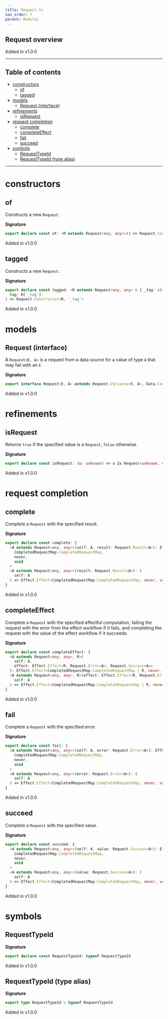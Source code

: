 ```yaml
---
title: Request.ts
nav_order: 7
parent: Modules
---
```


## Request overview

Added in v1.0.0

---

<h2 class="text-delta">Table of contents</h2>

- [constructors](#constructors)
  - [of](#of)
  - [tagged](#tagged)
- [models](#models)
  - [Request (interface)](#request-interface)
- [refinements](#refinements)
  - [isRequest](#isrequest)
- [request completion](#request-completion)
  - [complete](#complete)
  - [completeEffect](#completeeffect)
  - [fail](#fail)
  - [succeed](#succeed)
- [symbols](#symbols)
  - [RequestTypeId](#requesttypeid)
  - [RequestTypeId (type alias)](#requesttypeid-type-alias)

---

# constructors

## of

Constructs a new `Request`.

**Signature**

```ts
export declare const of: <R extends Request<any, any>>() => Request.Constructor<R, never>
```

Added in v1.0.0

## tagged

Constructs a new `Request`.

**Signature**

```ts
export declare const tagged: <R extends Request<any, any> & { _tag: string }>(
  tag: R['_tag']
) => Request.Constructor<R, '_tag'>
```

Added in v1.0.0

# models

## Request (interface)

A `Request<E, A>` is a request from a data source for a value of type `A`
that may fail with an `E`.

**Signature**

```ts
export interface Request<E, A> extends Request.Variance<E, A>, Data.Case {}
```

Added in v1.0.0

# refinements

## isRequest

Returns `true` if the specified value is a `Request`, `false` otherwise.

**Signature**

```ts
export declare const isRequest: (u: unknown) => u is Request<unknown, unknown>
```

Added in v1.0.0

# request completion

## complete

Complete a `Request` with the specified result.

**Signature**

```ts
export declare const complete: {
  <A extends Request<any, any>>(self: A, result: Request.Result<A>): Effect.Effect<
    CompletedRequestMap.CompletedRequestMap,
    never,
    void
  >
  <A extends Request<any, any>>(result: Request.Result<A>): (
    self: A
  ) => Effect.Effect<CompletedRequestMap.CompletedRequestMap, never, void>
}
```

Added in v1.0.0

## completeEffect

Complete a `Request` with the specified effectful computation, failing the
request with the error from the effect workflow if it fails, and completing
the request with the value of the effect workflow if it succeeds.

**Signature**

```ts
export declare const completeEffect: {
  <A extends Request<any, any>, R>(
    self: A,
    effect: Effect.Effect<R, Request.Error<A>, Request.Success<A>>
  ): Effect.Effect<CompletedRequestMap.CompletedRequestMap | R, never, void>
  <A extends Request<any, any>, R>(effect: Effect.Effect<R, Request.Error<A>, Request.Success<A>>): (
    self: A
  ) => Effect.Effect<CompletedRequestMap.CompletedRequestMap | R, never, void>
}
```

Added in v1.0.0

## fail

Complete a `Request` with the specified error.

**Signature**

```ts
export declare const fail: {
  <A extends Request<any, any>>(self: A, error: Request.Error<A>): Effect.Effect<
    CompletedRequestMap.CompletedRequestMap,
    never,
    void
  >
  <A extends Request<any, any>>(error: Request.Error<A>): (
    self: A
  ) => Effect.Effect<CompletedRequestMap.CompletedRequestMap, never, void>
}
```

Added in v1.0.0

## succeed

Complete a `Request` with the specified value.

**Signature**

```ts
export declare const succeed: {
  <A extends Request<any, any>>(self: A, value: Request.Success<A>): Effect.Effect<
    CompletedRequestMap.CompletedRequestMap,
    never,
    void
  >
  <A extends Request<any, any>>(value: Request.Success<A>): (
    self: A
  ) => Effect.Effect<CompletedRequestMap.CompletedRequestMap, never, void>
}
```

Added in v1.0.0

# symbols

## RequestTypeId

**Signature**

```ts
export declare const RequestTypeId: typeof RequestTypeId
```

Added in v1.0.0

## RequestTypeId (type alias)

**Signature**

```ts
export type RequestTypeId = typeof RequestTypeId
```

Added in v1.0.0
